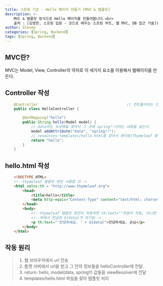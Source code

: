 ```yaml
---
title: 스프링 기초 - Hello 페이지 만들기 [MVC & 템플릿]
description: >-
    MVC & 템플릿 방식으로 Hello 페이지를 만들어봅니다.<br>  
    출처 : [김영한, 스프링 입문 - 코드로 배우는 스프링 부트, 웹 MVC, DB 접근 기술](https://www.inflearn.com/course/%EC%8A%A4%ED%94%84%EB%A7%81-%EC%9E%85%EB%AC%B8-%EC%8A%A4%ED%94%84%EB%A7%81%EB%B6%80%ED%8A%B8
author: Glesep
categories: [Spring, Backend]
tags: [Spring, Backend]
---
```

## MVC란?
MVC는 Model, View, Controller의 약자로 이 세가지 요소를 이용해서 웹페이지를 만든다.

## Controller 작성
```java
    @Controller                                         // 컨트롤러라는 것을 알림
    public class HelloController {

        @GetMapping("hello")
        public String hello(Model model) {
            // data라는 속성명을 찾아서 그 곳에 spring!!이라는 내용을 넣는다.
            model.addAttribute("data", "spring!!");
            // resources:templates/hello.html을 찾아서 렌더링(Thymeleaf 템플릿 엔진 처리) 
            return "hello";
        }
    }
```

## hello.html 작성
```html
    <!DOCTYPE HTML>
    <!--thymeleaf 템플릿 엔진 사용할 것-->
    <html xmlns:th = "http://www.thymeleaf.org">
        <head>
            <title>hello</title>
            <meta http-equiv="Content-Type" content="text/html; charset=UTF-8">
        </head>
        <body>
            <!--thymeleaf 템플릿 엔진이 작동하면 th:text=""부분이 작동, 아니면 안녕하세요. 손님 출력-->
            <!--위에서 언급된 ${data}가 여기임-->
            <p th:text="'안녕하세요. ' + ${data}">안녕하세요. 손님</p>
        </body>
    </html>
```

## 작동 원리
> 1. 웹 브라우저에서 url 전송
> 2. 톰켓 서버에서 url을 받고 그 안의 정보들을 helloController에 전달.
> 3. return: hello, model(data, spring!!) 값들을 viewResolver에 전달
> 4. templates/hello.html 파일을 찾아 템플릿 처리
    
